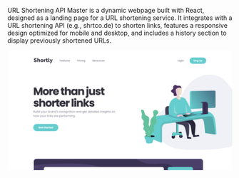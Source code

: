 URL Shortening API Master is a dynamic webpage built with React, designed as a landing page for a URL shortening service. It integrates with a URL shortening API (e.g., shrtco.de) to shorten links, features a responsive design optimized for mobile and desktop, and includes a history section to display previously shortened URLs.

![page_preview](./src/assets/images/shortly.png)